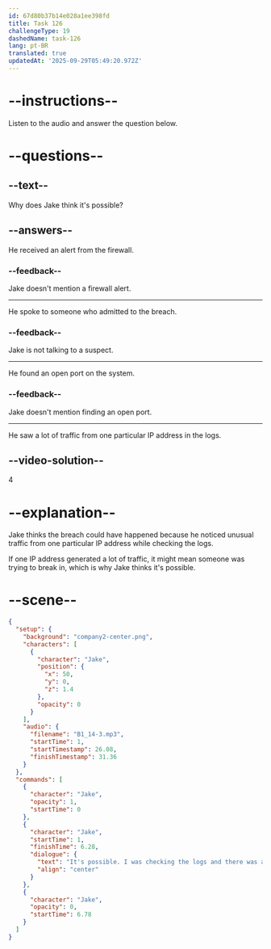 ```yaml
---
id: 67d80b37b14e028a1ee398fd
title: Task 126
challengeType: 19
dashedName: task-126
lang: pt-BR
translated: true
updatedAt: '2025-09-29T05:49:20.972Z'
---
```


<!-- (audio) Jake: It's possible. I was checking the logs, and there was a lot of traffic from one particular IP address. -->

# --instructions--

Listen to the audio and answer the question below.

# --questions--

## --text--

Why does Jake think it's possible?

## --answers--

He received an alert from the firewall.

### --feedback--

Jake doesn't mention a firewall alert.

---

He spoke to someone who admitted to the breach.

### --feedback--

Jake is not talking to a suspect.

---

He found an open port on the system.

### --feedback--

Jake doesn't mention finding an open port.

---

He saw a lot of traffic from one particular IP address in the logs.

## --video-solution--

4

# --explanation--

Jake thinks the breach could have happened because he noticed unusual traffic from one particular IP address while checking the logs.  

If one IP address generated a lot of traffic, it might mean someone was trying to break in, which is why Jake thinks it's possible.  

# --scene--

```json
{
  "setup": {
    "background": "company2-center.png",
    "characters": [
      {
        "character": "Jake",
        "position": {
          "x": 50,
          "y": 0,
          "z": 1.4
        },
        "opacity": 0
      }
    ],
    "audio": {
      "filename": "B1_14-3.mp3",
      "startTime": 1,
      "startTimestamp": 26.08,
      "finishTimestamp": 31.36
    }
  },
  "commands": [
    {
      "character": "Jake",
      "opacity": 1,
      "startTime": 0
    },
    {
      "character": "Jake",
      "startTime": 1,
      "finishTime": 6.28,
      "dialogue": {
        "text": "It's possible. I was checking the logs and there was a lot of traffic from one particular IP address.",
        "align": "center"
      }
    },
    {
      "character": "Jake",
      "opacity": 0,
      "startTime": 6.78
    }
  ]
}
```
